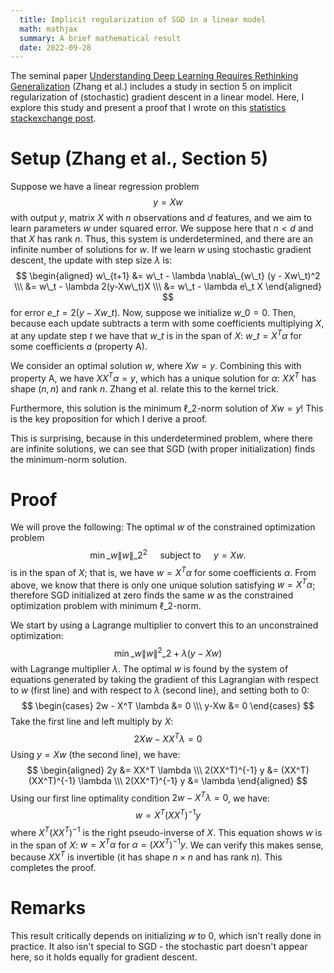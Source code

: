 ```yaml
---
  title: Implicit regularization of SGD in a linear model
  math: mathjax
  summary: A brief mathematical result
  date: 2022-09-28
---
```


The seminal paper [Understanding Deep Learning Requires Rethinking Generalization](https://arxiv.org/pdf/1611.03530.pdf) (Zhang et al.) includes a study in section 5 on implicit regularization of (stochastic) gradient descent in a linear model. Here, I explore this study and present a proof that I wrote on this [statistics stackexchange post](https://stats.stackexchange.com/questions/316240/implicit-regularization-in-sgd-on-linear-model). 

# Setup (Zhang et al., Section 5)

Suppose we have a linear regression problem
$$
y = Xw
$$
with output $y$, matrix $X$ with $n$ observations and $d$ features, and we aim to learn parameters $w$ under squared error. We suppose here that $n<d$ and that $X$ has rank $n$. Thus, this system is underdetermined, and there are an infinite number of solutions for $w$. If we learn $w$ using stochastic gradient descent, the update with step size $\lambda$ is:
$$
\begin{aligned}
w\_{t+1} &= w\_t - \lambda \nabla\_{w\_t} (y - Xw\_t)^2 \\\
&= w\_t - \lambda 2(y-Xw\_t)X \\\
&= w\_t - \lambda e\_t X
\end{aligned}
$$
for error $e\_t = 2(y-Xw\_t)$. Now, suppose we initialize $w\_0 = 0$. Then, because each update subtracts a term with some coefficients multiplying $X$, at any update step $t$ we have that $w\_t$ is in the span of $X$: $w\_t = X^T \alpha$ for some coefficients $a$ (property A). 

We consider an optimal solution $w$, where $Xw = y$. Combining this with property A, we have $XX^T \alpha = y$, which has a unique solution for $\alpha$: $XX^T$ has shape $(n, n)$ and rank $n$. Zhang et al. relate this to the kernel trick.

Furthermore, this solution is the minimum $\ell\_2$-norm solution of $Xw=y$! This is the key proposition for which I derive a proof.

This is surprising, because in this underdetermined problem, where there are infinite solutions, we can see that SGD (with proper initialization) finds the minimum-norm solution.

# Proof

We will prove the following: The optimal $w$ of the constrained optimization problem
$$
\min\_w \|w \|\_2^2 \quad \textrm{ subject to } \quad y=Xw.
$$
is in the span of $X$; that is, we have $w = X^T \alpha$ for some coefficients $\alpha$. From above, we know that there is only one unique solution satisfying $w = X^T \alpha$; therefore SGD initialized at zero finds the same $w$ as the constrained optimization problem with minimum $\ell\_2$-norm.

We start by using a Lagrange multiplier to convert this to an unconstrained optimization:
$$
\min\_w \|w\|^2\_2 + \lambda (y - Xw)
$$
with Lagrange multiplier $\lambda$. The optimal $w$ is found by the system of equations generated by taking the gradient of this Lagrangian with respect to $w$ (first line) and with respect to $\lambda$ (second line), and setting both to 0:
$$
\begin{cases}
2w - X^T \lambda &= 0 \\\
y-Xw &= 0
\end{cases}
$$
Take the first line and left multiply by $X$:
$$
2Xw - XX^T \lambda = 0
$$
Using $y=Xw$ (the second line), we have:
$$
\begin{aligned}
	2y &= XX^T \lambda \\\
	2(XX^T)^{-1} y &= (XX^T)(XX^T)^{-1} \lambda \\\
	2(XX^T)^{-1} y &= \lambda
\end{aligned}
$$
Using our first line optimality condition $2w - X^T \lambda = 0$, we have:
$$
w = X^T (XX^T)^{-1} y
$$
where $X^T (XX^T)^{-1}$ is the right pseudo-inverse of $X$. This equation shows $w$ is in the span of $X$: $w=X^T \alpha$ for $\alpha = (XX^T)^{-1} y$. We can verify this makes sense, because $XX^T$ is invertible (it has shape $n\times n$ and has rank $n$). This completes the proof.

# Remarks

This result critically depends on initializing $w$ to $0$, which isn't really done in practice. It also isn't special to SGD - the stochastic part doesn't appear here, so it holds equally for gradient descent. 
